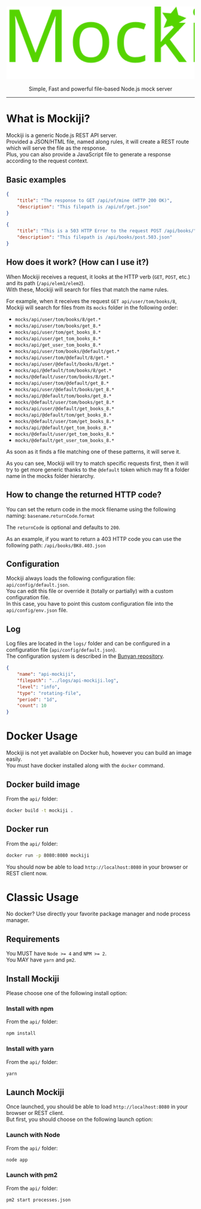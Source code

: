 <p align="center">
  <img alt="Mockiji" src="docs/images/logo-mockiji.svg" width="546">
</p>

<p align="center">
  Simple, Fast and powerful file-based Node.js mock server
</p>

---

# What is Mockiji?
Mockiji is a generic Node.js REST API server.  
Provided a JSON/HTML file, named along rules, it will create a REST route which will serve the file as the response.  
Plus, you can also provide a JavaScript file to generate a response according to the request context.

## Basic examples
```json
{
	"title": "The response to GET /api/of/mine (HTTP 200 OK)",
	"description": "This filepath is /api/of/get.json"
}
```

```json
{
	"title": "This is a 503 HTTP Error to the request POST /api/books/",
	"description": "This filepath is /api/books/post.503.json"
}
```

## How does it work? (How can I use it?)
When Mockiji receives a request, it looks at the HTTP verb (`GET`, `POST`, etc.) and its path (`/api/elem1/elem2`).  
With these, Mockiji will search for files that match the name rules.

For example, when it receives the request `GET api/user/tom/books/8`, Mockiji will search for files from its `mocks` folder in the following order:
* `mocks/api/user/tom/books/8/get.*`
* `mocks/api/user/tom/books/get_8.*`
* `mocks/api/user/tom/get_books_8.*`
* `mocks/api/user/get_tom_books_8.*`
* `mocks/api/get_user_tom_books_8.*`
* `mocks/api/user/tom/books/@default/get.*`
* `mocks/api/user/tom/@default/8/get.*`
* `mocks/api/user/@default/books/8/get.*`
* `mocks/api/@default/tom/books/8/get.*`
* `mocks/@default/user/tom/books/8/get.*`
* `mocks/api/user/tom/@default/get_8.*`
* `mocks/api/user/@default/books/get_8.*`
* `mocks/api/@default/tom/books/get_8.*`
* `mocks/@default/user/tom/books/get_8.*`
* `mocks/api/user/@default/get_books_8.*`
* `mocks/api/@default/tom/get_books_8.*`
* `mocks/@default/user/tom/get_books_8.*`
* `mocks/api/@default/get_tom_books_8.*`
* `mocks/@default/user/get_tom_books_8.*`
* `mocks/@default/get_user_tom_books_8.*`

As soon as it finds a file matching one of these patterns, it will serve it.

As you can see, Mockiji will try to match specific requests first, 
then it will try to get more generic thanks to the `@default` token 
which may fit a folder name in the mocks folder hierarchy.

## How to change the returned HTTP code?
You can set the return code in the mock filename using the following naming: 
`basename`.`returnCode`.`format`  

The `returnCode` is optional and defaults to `200`.

As an example, if you want to return a 403 HTTP code you can use the following path: `/api/books/BK8.403.json`

## Configuration
Mockiji always loads the following configuration file: `api/config/default.json`.  
You can edit this file or override it (totally or partially) with a custom configuration file.  
In this case, you have to point this custom configuration file into the `api/config/env.json` file.

## Log
Log files are located in the `logs/` folder and can be configured in a configuration file (`api/config/default.json`).  
The configuration system is described in the [Bunyan repository](https://github.com/trentm/node-bunyan#stream-type-rotating-file).

```json
{
    "name": "api-mockiji",
    "filepath": "../logs/api-mockiji.log",
    "level": "info",
    "type": "rotating-file",
    "period": "1d",
    "count": 10
}
```

# Docker Usage
Mockiji is not yet available on Docker hub, however you can build an image easily.  
You must have docker installed along with the `docker` command.

## Docker build image
From the `api/` folder:  
```sh
docker build -t mockiji .
```

## Docker run
From the `api/` folder:  
```sh
docker run -p 8080:8080 mockiji
```

You should now be able to load `http://localhost:8080` in your browser or REST client now.

# Classic Usage
No docker? Use directly your favorite package manager and node process manager.

## Requirements 
You MUST have `Node >= 4` and `NPM >= 2`.  
You MAY have `yarn` and `pm2`.

## Install Mockiji
Please choose one of the following install option:

### Install with npm
From the `api/` folder:  
```sh
npm install
```

### Install with yarn
From the `api/` folder:
```sh
yarn
```

## Launch Mockiji
Once launched, you should be able to load `http://localhost:8080` in your browser or REST client.  
But first, you should choose on the following launch option:

### Launch with Node
From the `api/` folder:  
```sh
node app
```

### Launch with pm2
From the `api/` folder:  
```sh
pm2 start processes.json
```

